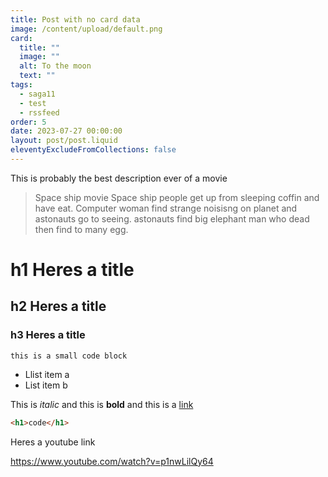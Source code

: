 ```yaml
---
title: Post with no card data
image: /content/upload/default.png
card:
  title: ""
  image: ""
  alt: To the moon
  text: ""
tags:
  - saga11
  - test
  - rssfeed
order: 5
date: 2023-07-27 00:00:00
layout: post/post.liquid
eleventyExcludeFromCollections: false
---
```

This is probably the best description ever of a movie

> Space ship movie
> Space ship people get up from sleeping coffin and have eat.
> Computer woman find strange noisisng on planet and astonauts go to seeing. astonauts find big elephant man who dead then find to many egg.

# h1 H﻿eres a title

## h2 H﻿eres a title

### h3 H﻿eres a title

`this is a small code block`

* Llist item a
* List item b

This is *italic* and this is **bold** and this is a [link](https://saga11.dev)

```html
<h1>code</h1>
```

Heres a youtube link

https://www.youtube.com/watch?v=p1nwLilQy64
